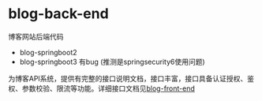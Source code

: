 # blog-back-end

博客网站后端代码

+ blog-springboot2
+ blog-springboot3    有bug (推测是springsecurity6使用问题)

为博客API系统，提供有完整的接口说明文档，接口丰富，接口具备认证授权、鉴权、参数校验、限流等功能。详细接口文档见[blog-front-end](https://github.com/Auroraol/blog-front-end)
